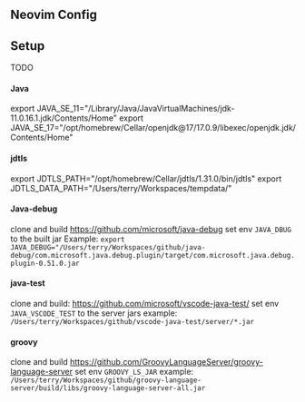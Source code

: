 ## Neovim Config

## Setup
TODO


#### Java
export JAVA_SE_11="/Library/Java/JavaVirtualMachines/jdk-11.0.16.1.jdk/Contents/Home"
export JAVA_SE_17="/opt/homebrew/Cellar/openjdk@17/17.0.9/libexec/openjdk.jdk/Contents/Home"

#### jdtls
export JDTLS_PATH="/opt/homebrew/Cellar/jdtls/1.31.0/bin/jdtls"
export JDTLS_DATA_PATH="/Users/terry/Workspaces/tempdata/"

#### Java-debug
clone and build https://github.com/microsoft/java-debug
set env `JAVA_DBUG` to the built jar
Example: `export JAVA_DEBUG="/Users/terry/Workspaces/github/java-debug/com.microsoft.java.debug.plugin/target/com.microsoft.java.debug.plugin-0.51.0.jar`

#### java-test
clone and build: https://github.com/microsoft/vscode-java-test/
set env `JAVA_VSCODE_TEST` to the server jars
example: `/Users/terry/Workspaces/github/vscode-java-test/server/*.jar`

#### groovy 
clone and build https://github.com/GroovyLanguageServer/groovy-language-server
set env `GROOVY_LS_JAR`
example: `/Users/terry/Workspaces/github/groovy-language-server/build/libs/groovy-language-server-all.jar`
